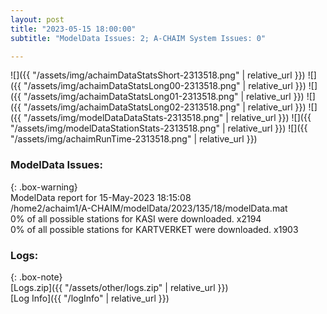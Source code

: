 ```yaml
---
layout: post
title: "2023-05-15 18:00:00"
subtitle: "ModelData Issues: 2; A-CHAIM System Issues: 0"

---
```


![]({{ "/assets/img/achaimDataStatsShort-2313518.png" | relative_url }})
![]({{ "/assets/img/achaimDataStatsLong00-2313518.png" | relative_url }})
![]({{ "/assets/img/achaimDataStatsLong01-2313518.png" | relative_url }})
![]({{ "/assets/img/achaimDataStatsLong02-2313518.png" | relative_url }})
![]({{ "/assets/img/modelDataDataStats-2313518.png" | relative_url }})
![]({{ "/assets/img/modelDataStationStats-2313518.png" | relative_url }})
![]({{ "/assets/img/achaimRunTime-2313518.png" | relative_url }})


### ModelData Issues:  
  
{: .box-warning}  
 ModelData report for 15-May-2023 18:15:08   
 /home2/achaim1/A-CHAIM/modelData/2023/135/18/modelData.mat   
 0% of all possible stations for KASI were downloaded. x2194   
 0% of all possible stations for KARTVERKET were downloaded. x1903   
  


### Logs:  
  
{: .box-note}  
[Logs.zip]({{ "/assets/other/logs.zip" | relative_url }})  
[Log Info]({{ "/logInfo" | relative_url }})  
